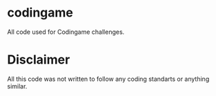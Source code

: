# codingame
All code used for Codingame challenges.

# Disclaimer
All this code was not written to follow any coding standarts or anything similar.
